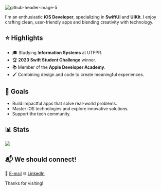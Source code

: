 ![github-header-image-5](https://github.com/user-attachments/assets/363b3133-4279-4dc8-9d05-94400ed140fa)

I'm an enthusiastic **iOS Developer**, specializing in **SwiftUI** and **UIKit**. I enjoy crafting clean, user-friendly apps and blending creativity with technology.

## ⭐️ Highlights
- 🎓 Studying **Information Systems** at UTFPR.
- 🏆 **2023 Swift Student Challenge** winner.
- 📚 Member of the **Apple Developer Academy**.
- 🖌️ Combining design and code to create meaningful experiences.

## 🚀 Goals
- Build impactful apps that solve real-world problems.
- Master iOS technologies and explore innovative solutions.
- Support the tech community.

## 📊 Stats
![](https://github-readme-stats.vercel.app/api?username=isabelajastrombek&theme=tokyonight&hide_border=false&include_all_commits=true&count_private=true)<br/>

## 📬 We should connect!
📩 [E-mail](isabastosj@gmail.com) 🌐 [LinkedIn](https://www.linkedin.com/in/isabelajastrombek/)  

Thanks for visiting!  
